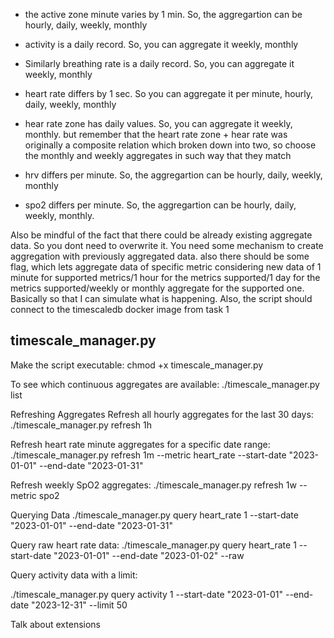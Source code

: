 - the active zone minute varies by 1 min. So, the aggregartion can be hourly, daily, weekly, monthly

- activity is a daily record. So, you can aggregate it weekly, monthly

- Similarly breathing rate is a daily record. So, you can aggregate it weekly, monthly

- heart rate differs by 1 sec. So you can aggregate it per minute, hourly, daily, weekly, monthly

- hear rate zone has daily values. So, you can aggregate it weekly, monthly. but remember that the heart rate zone + hear rate was originally a composite relation which broken down into two, so choose the monthly and weekly aggregates in such way that they match

- hrv differs per minute. So, the aggregartion can be hourly, daily, weekly, monthly

- spo2  differs per minute. So, the aggregartion can be hourly, daily, weekly, monthly.

Also be mindful of the fact that there could be already existing aggregate data. So you dont need to overwrite it. You need some mechanism to create aggregation with previously aggregated data. also there should be some flag, which lets aggregate data of specific metric considering new data of 1 minute for supported metrics/1 hour for the metrics supported/1 day for the metrics supported/weekly or monthly aggregate for the supported one. Basically so that I can simulate what is happening. Also, the script should connect to the timescaledb docker image from task 1


## timescale_manager.py
Make the script executable:
chmod +x timescale_manager.py

To see which continuous aggregates are available:
./timescale_manager.py list

Refreshing Aggregates
Refresh all hourly aggregates for the last 30 days:
./timescale_manager.py refresh 1h

Refresh heart rate minute aggregates for a specific date range:
./timescale_manager.py refresh 1m --metric heart_rate --start-date "2023-01-01" --end-date "2023-01-31"

Refresh weekly SpO2 aggregates:
./timescale_manager.py refresh 1w --metric spo2

Querying Data
./timescale_manager.py query heart_rate 1 --start-date "2023-01-01" --end-date "2023-01-31"

Query raw heart rate data:
./timescale_manager.py query heart_rate 1 --start-date "2023-01-01" --end-date "2023-01-02" --raw

Query activity data with a limit:

./timescale_manager.py query activity 1 --start-date "2023-01-01" --end-date "2023-12-31" --limit 50

Talk about extensions


